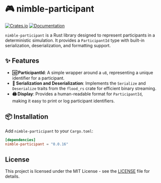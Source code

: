 # 🎮 nimble-participant

[![Crates.io](https://img.shields.io/crates/v/nimble-participant)](https://crates.io/crates/nimble-participant)
[![Documentation](https://docs.rs/nimble-participant/badge.svg)](https://docs.rs/nimble-participant)

`nimble-participant` is a Rust library designed to represent participants in a deterministic simulation. It provides a `ParticipantId` type with built-in serialization, deserialization, and formatting support.

## ✨ Features

- **🆔 ParticipantId**: A simple wrapper around a `u8`, representing a unique identifier for a participant.
- **💾 Serialization and Deserialization**: Implements the `Serialize` and `Deserialize` traits from the `flood_rs` crate for efficient binary streaming.
- **🖨️ Display**: Provides a human-readable format for `ParticipantId`, making it easy to print or log participant identifiers.

## 📦 Installation

Add `nimble-participant` to your `Cargo.toml`:

```toml
[dependencies]
nimble-participant = "0.0.16"
```

## License

This project is licensed under the MIT License - see the [LICENSE](LICENSE) file for details.
